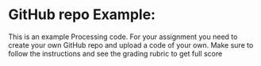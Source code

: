 # GitHub repo Example:  

This is an example Processing code. For your assignment you need to create your own GitHub repo and upload a code of your own. Make sure to follow the instructions and see the grading rubric to get full score

